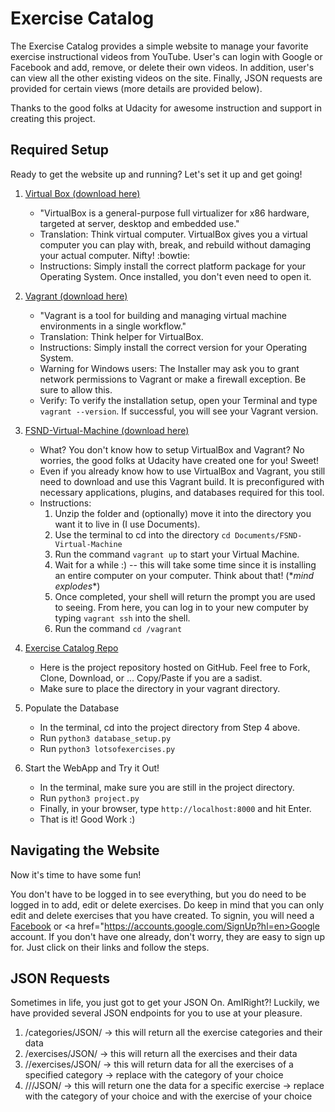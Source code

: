 # Exercise Catalog

The Exercise Catalog provides a simple website to manage your favorite exercise
instructional videos from YouTube. User's can login with Google or Facebook and
add, remove, or delete their own videos. In addition, user's can view all the
other existing videos on the site. Finally, JSON requests are provided for certain
views (more details are provided below).

Thanks to the good folks at Udacity for awesome instruction and support in
creating this project.

## Required Setup

Ready to get the website up and running? Let's set it up and get going!

1. <a href="https://www.virtualbox.org/wiki/Downloads">Virtual Box (download here)</a>
    - "VirtualBox is a general-purpose full virtualizer for x86 hardware, targeted
    at server, desktop and embedded use."
    - Translation: Think virtual computer.
    VirtualBox gives you a virtual computer you can play with, break, and rebuild
    without damaging your actual computer. Nifty! :bowtie:
    - Instructions: Simply install the correct platform package for your Operating
    System. Once installed, you don't even need to open it.

2. <a href="https://www.vagrantup.com/downloads.html">Vagrant (download here)</a>
    - "Vagrant
    is a tool for building and managing virtual machine environments in a single
    workflow."
    - Translation: Think helper for VirtualBox.
    - Instructions: Simply install the correct version for your Operating System.
    - Warning for Windows users: The Installer may ask you to grant network
    permissions to Vagrant or make a firewall exception. Be sure to allow this.
    - Verify: To verify the installation setup, open your Terminal and type
    `vagrant --version`. If successful, you will see your Vagrant version.

3. <a href="https://d17h27t6h515a5.cloudfront.net/topher/2017/August/59822701_fsnd-virtual-machine/fsnd-virtual-machine.zip">FSND-Virtual-Machine (download here)</a>
    - What? You don't know how to setup VirtualBox and Vagrant? No worries,
    the good folks at Udacity have created one for you! Sweet!
    - Even if you already know how to use VirtualBox and Vagrant, you still need
    to download and use this Vagrant build. It is preconfigured with necessary
    applications, plugins, and databases required for this tool.
    - Instructions:
        1) Unzip the folder and (optionally) move it into the directory
    you want it to live in (I use Documents).
        2) Use the terminal to cd into the directory `cd Documents/FSND-Virtual-Machine`
        3) Run the command `vagrant up` to start your Virtual Machine.
        4) Wait for a while :) -- this will take some time since it is installing
        an entire computer on your computer. Think about that! (\**mind explodes**)
        5) Once completed, your shell will return the prompt you are used to
        seeing. From here, you can log in to your new computer by typing
        `vagrant ssh` into the shell.
        6) Run the command `cd /vagrant`

4. <a href="https://github.com/lbuthman/udacity-catalog">Exercise Catalog Repo</a>
    - Here is the project repository hosted on GitHub. Feel free to Fork, Clone,
    Download, or ... Copy/Paste if you are a sadist.
    - Make sure to place the directory in your vagrant directory.

5. Populate the Database
    - In the terminal, cd into the project directory from Step 4 above.
    - Run `python3 database_setup.py`
    - Run `python3 lotsofexercises.py`

6. Start the WebApp and Try it Out!
    - In the terminal, make sure you are still in the project directory.
    - Run `python3 project.py`
    - Finally, in your browser, type `http://localhost:8000` and hit Enter.
    - That is it! Good Work :)

## Navigating the Website

Now it's time to have some fun!

You don't have to be logged in to see everything, but you do need to be logged
in to add, edit or delete exercises. Do keep in mind that you can only edit and
delete exercises that you have created. To signin, you will need a <a href="https://www.facebook.com/r.php">Facebook</a> or <a href="https://accounts.google.com/SignUp?hl=en>Google account</a>. If you don't
have one already, don't worry, they are easy to sign up for. Just click on their
links and follow the steps.

## JSON Requests

Sometimes in life, you just got to get your JSON On. AmIRight?! Luckily, we
have provided several JSON endpoints for you to use at your pleasure.

1. /categories/JSON/
    -> this will return all the exercise categories and their data
2. /exercises/JSON/
    -> this will return all the exercises and their data
3. /<category-name>/exercises/JSON/
    -> this will return data for all the exercises of a specified category
    -> replace <category-name> with the category of your choice
4. /<category-name>/<exercise-name>/JSON/
    -> this will return one the data for a specific exercise
    -> replace <category-name> with the category of your choice and
    <exercise-name> with the exercise of your choice
